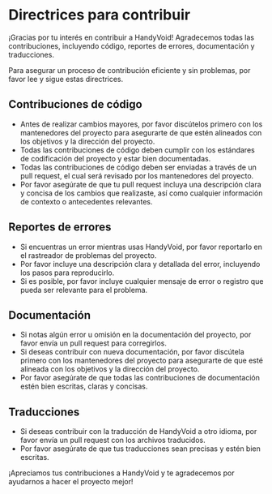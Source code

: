 # Directrices para contribuir

¡Gracias por tu interés en contribuir a HandyVoid! Agradecemos todas las contribuciones, incluyendo código, reportes de errores, documentación y traducciones.

Para asegurar un proceso de contribución eficiente y sin problemas, por favor lee y sigue estas directrices.

## Contribuciones de código

- Antes de realizar cambios mayores, por favor discútelos primero con los mantenedores del proyecto para asegurarte de que estén alineados con los objetivos y la dirección del proyecto.
- Todas las contribuciones de código deben cumplir con los estándares de codificación del proyecto y estar bien documentadas.
- Todas las contribuciones de código deben ser enviadas a través de un pull request, el cual será revisado por los mantenedores del proyecto.
- Por favor asegúrate de que tu pull request incluya una descripción clara y concisa de los cambios que realizaste, así como cualquier información de contexto o antecedentes relevantes.

## Reportes de errores

- Si encuentras un error mientras usas HandyVoid, por favor reportarlo en el rastreador de problemas del proyecto.
- Por favor incluye una descripción clara y detallada del error, incluyendo los pasos para reproducirlo.
- Si es posible, por favor incluye cualquier mensaje de error o registro que pueda ser relevante para el problema.

## Documentación

- Si notas algún error u omisión en la documentación del proyecto, por favor envía un pull request para corregirlos.
- Si deseas contribuir con nueva documentación, por favor discútela primero con los mantenedores del proyecto para asegurarte de que esté alineada con los objetivos y la dirección del proyecto.
- Por favor asegúrate de que todas las contribuciones de documentación estén bien escritas, claras y concisas.

## Traducciones

- Si deseas contribuir con la traducción de HandyVoid a otro idioma, por favor envía un pull request con los archivos traducidos.
- Por favor asegúrate de que tus traducciones sean precisas y estén bien escritas.

¡Apreciamos tus contribuciones a HandyVoid y te agradecemos por ayudarnos a hacer el proyecto mejor!
